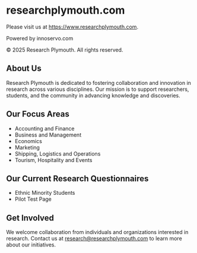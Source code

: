 # researchplymouth.com

Please visit us at <https://www.researchplymouth.com>.

Powered by innoservo.com

© 2025 Research Plymouth. All rights reserved.

## About Us

Research Plymouth is dedicated to fostering collaboration and innovation in research across various disciplines. Our mission is to support researchers, students, and the community in advancing knowledge and discoveries.

## Our Focus Areas

- Accounting and Finance
- Business and Management
- Economics
- Marketing
- Shipping, Logistics and Operations
- Tourism, Hospitality and Events

## Our Current Research Questionnaires

- Ethnic Minority Students
- Pilot Test Page

## Get Involved

We welcome collaboration from individuals and organizations interested in research. Contact us at <research@researchplymouth.com> to learn more about our initiatives.

